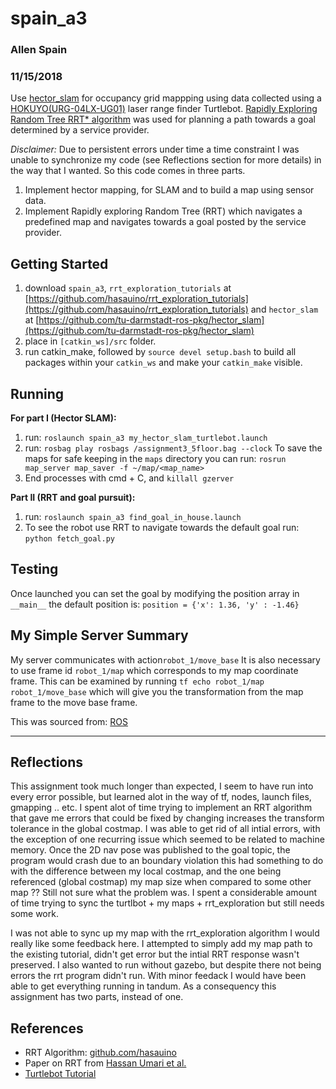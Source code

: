 # spain_a3
### Allen Spain
### 11/15/2018
Use [hector_slam](http://wiki.ros.org/hector_slam) for occupancy grid mappping using data collected using a [HOKUYO(URG-04LX-UG01)](https://www.hokuyo-aut.jp/search/single.php?serial=166) laser range finder Turtlebot. [Rapidly Exploring Random Tree RRT*   algorithm](http://paper.ijcsns.org/07_book/201610/20161004.pdf) was used for planning a path towards a goal determined by a service provider.

_Disclaimer:_ Due to persistent errors under time a time constraint I was unable to synchronize my code (see Reflections section for more details) in the way that I wanted. So this code comes in three parts.
1) Implement hector mapping, for SLAM and to build a map using sensor data.
2) Implement Rapidly exploring Random Tree (RRT) which navigates a predefined map and navigates towards a goal posted by the service provider.


## Getting Started
1) download ```spain_a3```, ```rrt_exploration_tutorials``` at [https://github.com/hasauino/rrt_exploration_tutorials](https://github.com/hasauino/rrt_exploration_tutorials) and ```hector_slam``` at [https://github.com/tu-darmstadt-ros-pkg/hector_slam](https://github.com/tu-darmstadt-ros-pkg/hector_slam)
2) place in ```[catkin_ws]/src``` folder.
3) run catkin_make, followed by ```source devel setup.bash``` to build all packages within your ```catkin_ws``` and make your ```catkin_make``` visible.

## Running
**For part I (Hector SLAM):**
1) run: ```roslaunch spain_a3 my_hector_slam_turtlebot.launch```
2) run: ```rosbag play rosbags /assignment3_5floor.bag --clock```
To save the maps for safe keeping in the ```maps``` directory you can run: ```rosrun map_server map_saver -f ~/map/<map_name>```
3) End processes with cmd + C, and ```killall gzerver```


**Part II (RRT and goal pursuit):**
1) run: ```roslaunch spain_a3 find_goal_in_house.launch```
2) To see the robot use RRT to navigate towards the default goal run: ```python fetch_goal.py```

## Testing
Once launched you can set the goal by modifying the position array in ```__main__``` the default position is:
```position = {'x': 1.36, 'y' : -1.46}```


## My Simple Server Summary
My server communicates with action```robot_1/move_base```
It is also necessary to use frame id ```robot_1/map``` which corresponds to my map coordinate frame. This can be examined by running ```tf echo robot_1/map robot_1/move_base``` which will give you the transformation from the map frame to the move base frame.

This was sourced from: [ROS](http://wiki.ros.org/navigation/Tutorials/SendingSimpleGoals)


-----------------------------------
## Reflections
This assignment took much longer than expected, I seem to have run into every error possible, but learned alot in the way of tf, nodes, launch files, gmapping .. etc. I spent alot of time trying to implement an RRT algorithm that gave me errors that could be fixed by changing increases the transform tolerance in the global costmap. I was able to get rid of all intial errors, with the exception of one recurring issue which seemed to be related to machine memory. Once the 2D nav pose was published to the goal topic, the program would crash due to an boundary violation this had something to do with the difference between my local costmap, and the one being referenced (global costmap) my map size when compared to some other map ?? Still not sure what the problem was. I spent a considerable amount of time trying to sync the turtlbot + my maps + rrt_exploration but still needs some work.

I was not able to sync up my map with the rrt_exploration algorithm I would really like some feedback here. I attempted to simply add my map path to the existing tutorial, didn't get error but the intial RRT response wasn't preserved. I also wanted to run without gazebo, but despite there not being errors the rrt program didn't run. With minor feedack I would have been able to get everything running in tandum. As a consequency this assignment has two parts, instead of one.


## References
* RRT Algorithm: [github.com/hasauino](https://github.com/hasauino)
* Paper on RRT from [Hassan Umari et al.](https://ieeexplore.ieee.org/document/8202319)
* [Turtlebot Tutorial](http://learn.turtlebot.com)
